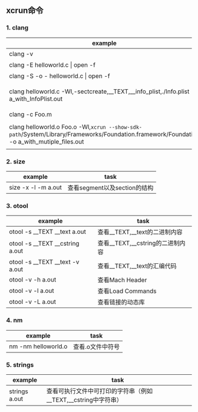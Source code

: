 ## xcrun命令


### 1. clang

| example | task |
|---------|------|
| clang -v | 查看版本 |
| clang -E helloworld.c \| open -f | 生成预处理文件 |
| clang -S -o - helloworld.c \| open -f | 生成汇编文件 |
| clang helloworld.c -Wl,-sectcreate,__TEXT,__info_plist,./Info.plist -o a_with_InfoPlist.out | 添加__TEXT,__info_plist区 |
| clang -c Foo.m | 生成.o文件 |
| clang helloworld.o Foo.o -Wl,`xcrun --show-sdk-path`/System/Library/Frameworks/Foundation.framework/Foundation -o a_with_mutiple_files.out | 链接.o以及Foundation，生成可执行文件 |

### 2. size

| example | task |
|---------|------|
| size -x -l -m a.out | 查看segment以及section的结构 |

### 3. otool

| example | task |
|---------|------|
| otool -s __TEXT __text a.out  | 查看__TEXT,__text的二进制内容 |
| otool -s __TEXT __cstring a.out  | 查看__TEXT,__cstring的二进制内容 |
| otool -s __TEXT __text -v a.out | 查看__TEXT,__text的汇编代码 |
| otool -v -h a.out | 查看Mach Header |
| otool -v -l a.out | 查看Load Commands |
| otool -v -L a.out | 查看链接的动态库 |

### 4. nm

| example | task |
|---------|------|
| nm -nm helloworld.o | 查看.o文件中符号 |

### 5. strings

| example | task |
|---------|------|
| strings a.out | 查看可执行文件中可打印的字符串（例如__TEXT,__cstring中字符串） |



